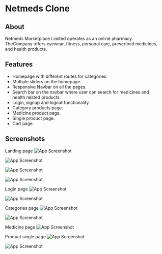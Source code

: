 
# Netmeds Clone
## About
Netmeds Marketplace Limited operates as an online pharmacy. TheCompany offers eyewear, fitness, personal care, prescribed medicines, and health products.
## Features
* Homepage with different routes for categories.
* Multiple sliders on the homepage.
* Responsive Navbar on all the pages.
* Search bar on the navbar where user can search for medicines and health related products.
* Login, signup and logout functionality.
* Category products page.
* Medicine product page.
* Single product page.
* Cart page.

## Screenshots

Landing page
![App Screenshot](https://i.postimg.cc/435T3Hkp/Screenshot-2022-12-29-010205.png)

![App Screenshot](https://i.postimg.cc/Th8s0TvR/2.png)

![App Screenshot](https://i.postimg.cc/kgwmJtdK/3.png)

![App Screenshot](https://i.postimg.cc/g2zCTk6J/4.png)

Login page
![App Screenshot](https://i.postimg.cc/RVR8K5bz/5.png)

![App Screenshot](https://i.postimg.cc/CxwRrDNq/6.png)

Categories page
![App Screenshot](https://i.postimg.cc/Qt7NdxmD/7.png)

![App Screenshot](https://i.postimg.cc/QdV3MdNz/8.png)

Medicine page
![App Screenshot](https://i.postimg.cc/D0592t9F/9.png)

Product single page
![App Screenshot](https://i.postimg.cc/qMRYsZfh/10.png)

![App Screenshot](https://i.postimg.cc/vBKnpBBd/11.png)




